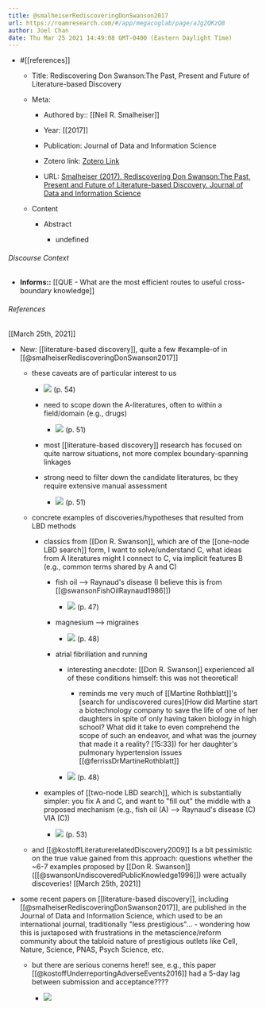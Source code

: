 ```yaml
---
title: @smalheiserRediscoveringDonSwanson2017
url: https://roamresearch.com/#/app/megacoglab/page/aJg2QKzQ8
author: Joel Chan
date: Thu Mar 25 2021 14:49:08 GMT-0400 (Eastern Daylight Time)
---
```


- #[[references]]

    - Title: Rediscovering Don Swanson:The Past, Present and Future of Literature-based Discovery

    - Meta:

        - Authored by:: [[Neil R. Smalheiser]]

        - Year: [[2017]]

        - Publication: Journal of Data and Information Science

        - Zotero link: [Zotero Link](zotero://select/items/7_5NHUKMMI)

        - URL: [Smalheiser (2017). Rediscovering Don Swanson:The Past, Present and Future of Literature-based Discovery. Journal of Data and Information Science](https://content.sciendo.com/view/journals/jdis/2/4/article-p43.xml)

    - Content

        - Abstract

            - undefined

###### Discourse Context

- **Informs::** [[QUE - What are the most efficient routes to useful cross-boundary knowledge]]

###### References

[[March 25th, 2021]]

- New: [[literature-based discovery]], quite a few #example-of in [[@smalheiserRediscoveringDonSwanson2017]]

    - these caveats are of particular interest to us

        - ![](https://firebasestorage.googleapis.com/v0/b/firescript-577a2.appspot.com/o/imgs%2Fapp%2Fmegacoglab%2FyDXguk2Ea9.png?alt=media&token=7b751eef-92a1-43d1-9a7c-16541df79d2a) (p. 54)

        - need to scope down the A-literatures, often to within a field/domain (e.g., drugs)

            - ![](https://firebasestorage.googleapis.com/v0/b/firescript-577a2.appspot.com/o/imgs%2Fapp%2Fmegacoglab%2FeUeKakADt4.png?alt=media&token=53b6a94e-2d50-4f29-9776-aa673d5e9a40) (p. 51)

        - most [[literature-based discovery]] research has focused on quite narrow situations, not more complex boundary-spanning linkages

        - strong need to filter down the candidate literatures, bc they require extensive manual assessment

            - ![](https://firebasestorage.googleapis.com/v0/b/firescript-577a2.appspot.com/o/imgs%2Fapp%2Fmegacoglab%2FeUeKakADt4.png?alt=media&token=53b6a94e-2d50-4f29-9776-aa673d5e9a40) (p. 51)

    - concrete examples of discoveries/hypotheses that resulted from LBD methods

        - classics from [[Don R. Swanson]], which are of the [[one-node LBD search]] form, I want to solve/understand C, what ideas from A literatures might I connect to C, via implicit features B (e.g., common terms shared by A and C)

            - fish oil --> Raynaud's disease (I believe this is from [[@swansonFishOilRaynaud1986]])

                - ![](https://firebasestorage.googleapis.com/v0/b/firescript-577a2.appspot.com/o/imgs%2Fapp%2Fmegacoglab%2FoVaBOF7jZ-.png?alt=media&token=959b3bd0-8d39-4a1d-a7f3-838012de2d6a) (p. 47)

            - magnesium --> migraines

                - ![](https://firebasestorage.googleapis.com/v0/b/firescript-577a2.appspot.com/o/imgs%2Fapp%2Fmegacoglab%2Fl_w2AzCRFS.png?alt=media&token=5faa3bc1-adff-437c-8e1c-836871a9bc60) (p. 48)

            - atrial fibrillation and running

                - interesting anecdote: [[Don R. Swanson]] experienced all of these conditions himself: this was not theoretical!

                    - reminds me very much of [[Martine Rothblatt]]'s [search for undiscovered cures](How did Martine start a biotechnology company to save the life of one of her daughters in spite of only having taken biology in high school? What did it take to even comprehend the scope of such an endeavor, and what was the journey that made it a reality? [15:33]) for her daughter's pulmonary hypertension issues [[@ferrissDrMartineRothblatt]]

                - ![](https://firebasestorage.googleapis.com/v0/b/firescript-577a2.appspot.com/o/imgs%2Fapp%2Fmegacoglab%2FDAuBFEHeBj.png?alt=media&token=f49fc747-ffb1-4b30-81af-d879e249b669) (p. 48)

        - examples of [[two-node LBD search]], which is substantially simpler: you fix A and C, and want to "fill out" the middle with a proposed mechanism (e.g., fish oil (A) --> Raynaud's disease (C) VIA (C))

            - ![](https://firebasestorage.googleapis.com/v0/b/firescript-577a2.appspot.com/o/imgs%2Fapp%2Fmegacoglab%2F4ho7zAk_-J.png?alt=media&token=067906cc-92e7-490d-9c73-c1201cfe3f48) (p. 53)

    - and [[@kostoffLiteraturerelatedDiscovery2009]] Is a bit pessimistic on the true value gained from this approach: questions whether the ~6-7 examples proposed by [[Don R. Swanson]] ([[@swansonUndiscoveredPublicKnowledge1996]]) were actually discoveries!
[[March 25th, 2021]]

- some recent papers on [[literature-based discovery]], including [[@smalheiserRediscoveringDonSwanson2017]], are published in the Journal of Data and Information Science, which used to be an international journal, traditionally "less prestigious"... - wondering how this is juxtaposed with frustrations in the metascience/reform community about the tabloid nature of prestigious outlets like Cell, Nature, Science, PNAS, Psych Science, etc.

    - but there are serious conerns here!! see, e.g., this paper [[@kostoffUnderreportingAdverseEvents2016]] had a 5-day lag between submission and acceptance????

        - ![](https://firebasestorage.googleapis.com/v0/b/firescript-577a2.appspot.com/o/imgs%2Fapp%2Fmegacoglab%2FCrjGTgsjM5.png?alt=media&token=50bb38a3-ef20-42a3-b4d9-63e555051d09)
